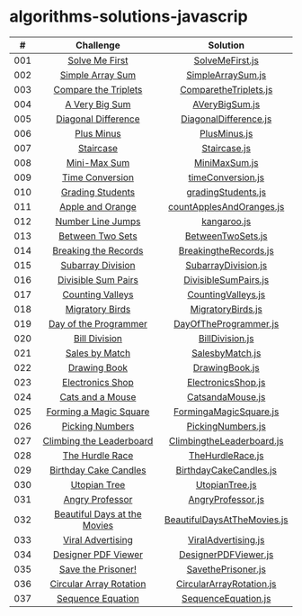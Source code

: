 # algorithms-solutions-javascrip
|  #   |                                                      Challenge                                                                          |                                     Solution                                           |
| :-:  | :------------------------------------------------------------------------------------------------------------------------------------:  | :------------------------------------------------------------------------------------: |
| 001  |    [Solve Me First](https://www.hackerrank.com/challenges/solve-me-first/problem?isFullScreen=true)                                     |       [SolveMeFirst.js](./algorithms-solutions/SolveMeFirst.js)                        |
| 002  |    [Simple Array Sum](https://www.hackerrank.com/challenges/simple-array-sum/problem?isFullScreen=true)                                 |       [SimpleArraySum.js](./algorithms-solutions/SimpleArraySum.js)                    |
| 003  |    [Compare the Triplets](https://www.hackerrank.com/challenges/compare-the-triplets/problem?isFullScreen=true)                         |       [ComparetheTriplets.js](./algorithms-solutions/ComparetheTriplets.js)            |
| 004  |    [A Very Big Sum](https://www.hackerrank.com/challenges/a-very-big-sum/problem?isFullScreen=true)                                     |       [AVeryBigSum.js](./algorithms-solutions/AVeryBigSum.js)                          |
| 005  |    [Diagonal Difference](https://www.hackerrank.com/challenges/diagonal-difference/problem?isFullScreen=true)                           |       [DiagonalDifference.js](./algorithms-solutions/DiagonalDifference.js)            |
| 006  |    [Plus Minus](https://www.hackerrank.com/challenges/plus-minus/problem?isFullScreen=true)                                             |       [PlusMinus.js](./algorithms-solutions/PlusMinus.js)                              |
| 007  |    [Staircase](https://www.hackerrank.com/challenges/staircase/problem?isFullScreen=true)                                               |       [Staircase.js](./algorithms-solutions/Staircase.js)                              |
| 008  |    [Mini-Max Sum](https://www.hackerrank.com/challenges/mini-max-sum/problem?isFullScreen=true)                                         |       [MiniMaxSum.js](./algorithms-solutions/MiniMaxSum.js)                            |
| 009  |    [Time Conversion](https://www.hackerrank.com/challenges/time-conversion/problem?isFullScreen=true)                                   |       [timeConversion.js](./algorithms-solutions/timeConversion.js)                    |
| 010  |    [Grading Students](https://www.hackerrank.com/challenges/grading/problem?isFullScreen=true)                                          |       [gradingStudents.js](./algorithms-solutions/gradingStudents.js)                  |
| 011  |    [Apple and Orange](https://www.hackerrank.com/challenges/apple-and-orange/problem?isFullScreen=true)                                 |       [countApplesAndOranges.js](./algorithms-solutions/countApplesAndOranges.js)      |
| 012  |    [Number Line Jumps](https://www.hackerrank.com/challenges/kangaroo/problem?isFullScreen=true)                                        |       [kangaroo.js](./algorithms-solutions/kangaroo.js)                                |
| 013  |    [Between Two Sets](https://www.hackerrank.com/challenges/between-two-sets/problem?isFullScreen=true)                                 |       [BetweenTwoSets.js](./algorithms-solutions/BetweenTwoSets.js)                    |
| 014  |    [Breaking the Records](https://www.hackerrank.com/challenges/breaking-best-and-worst-records/problem?isFullScreen=true)              |       [BreakingtheRecords.js](./algorithms-solutions/BreakingtheRecords.js)            |
| 015  |    [Subarray Division](https://www.hackerrank.com/challenges/the-birthday-bar/problem?isFullScreen=true)                                |       [SubarrayDivision.js](./algorithms-solutions/SubarrayDivision.js)                |
| 016  |    [Divisible Sum Pairs](https://www.hackerrank.com/challenges/divisible-sum-pairs/problem?isFullScreen=true)                           |       [DivisibleSumPairs.js](./algorithms-solutions/DivisibleSumPairs.js)              |
| 017  |    [Counting Valleys](https://www.hackerrank.com/challenges/counting-valleys/problem?isFullScreen=true)                                 |       [CountingValleys.js](./algorithms-solutions/CountingValleys.js)                  |
| 018  |    [Migratory Birds](https://www.hackerrank.com/challenges/migratory-birds/problem?isFullScreen=true)                                   |       [MigratoryBirds.js](./algorithms-solutions/MigratoryBirds.js)                    |
| 019  |    [Day of the Programmer](https://www.hackerrank.com/challenges/day-of-the-programmer/problem?isFullScreen=true)                       |       [DayOfTheProgrammer.js](./algorithms-solutions/DayOfTheProgrammer.js)            |
| 020  |    [Bill Division](https://www.hackerrank.com/challenges/bon-appetit/problem?isFullScreen=true)                                         |       [BillDivision.js](./algorithms-solutions/BillDivision.js)                        |
| 021  |    [Sales by Match](https://www.hackerrank.com/challenges/sock-merchant/problem?isFullScreen=true)                                      |       [SalesbyMatch.js](./algorithms-solutions/SalesbyMatch.js)                        |
| 022  |    [Drawing Book](https://www.hackerrank.com/challenges/drawing-book/problem?isFullScreen=true)                                         |       [DrawingBook.js](./algorithms-solutions/DrawingBook.js)                          |
| 023  |    [Electronics Shop](https://www.hackerrank.com/challenges/electronics-shop/problem?isFullScreen=true)                                 |       [ElectronicsShop.js](./algorithms-solutions/ElectronicsShop.js)                  |
| 024  |    [Cats and a Mouse](https://www.hackerrank.com/challenges/cats-and-a-mouse/problem?isFullScreen=true)                                 |       [CatsandaMouse.js](./algorithms-solutions/CatsandaMouse.js)                      |
| 025  |    [Forming a Magic Square](https://www.hackerrank.com/challenges/magic-square-forming/problem?isFullScreen=true)                       |       [FormingaMagicSquare.js](./algorithms-solutions/FormingaMagicSquare.js)          |
| 026  |    [Picking Numbers](https://www.hackerrank.com/challenges/picking-numbers/problem?isFullScreen=true)                                   |       [PickingNumbers.js](./algorithms-solutions/PickingNumbers.js)                    |
| 027  |    [Climbing the Leaderboard](https://www.hackerrank.com/challenges/climbing-the-leaderboard/problem?isFullScreen=true)                 |       [ClimbingtheLeaderboard.js](./algorithms-solutions/ClimbingtheLeaderboard.js)    |
| 028  |    [The Hurdle Race](https://www.hackerrank.com/challenges/the-hurdle-race/problem?isFullScreen=true)                                   |       [TheHurdleRace.js](./algorithms-solutions/TheHurdleRace.js)                      |
| 029  |    [Birthday Cake Candles](https://www.hackerrank.com/challenges/birthday-cake-candles/problem?isFullScreen=true)                       |       [BirthdayCakeCandles.js](./algorithms-solutions/BirthdayCakeCandles.js)          |
| 030  |    [Utopian Tree](https://www.hackerrank.com/challenges/utopian-tree/problem?isFullScreen=true)                                         |       [UtopianTree.js](./algorithms-solutions/UtopianTree.js)                          |
| 031  |    [Angry Professor](https://www.hackerrank.com/challenges/angry-professor/problem?isFullScreen=true&h_r=next-challenge&h_v=zen)        |       [AngryProfessor.js](./algorithms-solutions/AngryProfessor.js)                    |
| 032  |    [Beautiful Days at the Movies](https://www.hackerrank.com/challenges/beautiful-days-at-the-movies/problem?isFullScreen=true)         |       [BeautifulDaysAtTheMovies.js](./algorithms-solutions/BeautifulDaysAtTheMovies.js)|
| 033  |    [Viral Advertising](https://www.hackerrank.com/challenges/strange-advertising/problem?isFullScreen=true)                             |       [ViralAdvertising.js](./algorithms-solutions/ViralAdvertising.js)                |
| 034  |    [Designer PDF Viewer](https://www.hackerrank.com/challenges/designer-pdf-viewer/problem?isFullScreen=true)                           |       [DesignerPDFViewer.js](./algorithms-solutions/DesignerPDFViewer.js)              |
| 035  |    [Save the Prisoner!](https://www.hackerrank.com/challenges/save-the-prisoner/problem?isFullScreen=true)                              |       [SavethePrisoner.js](./algorithms-solutions/SavethePrisoner.js)                  |
| 036  |    [Circular Array Rotation](https://www.hackerrank.com/challenges/circular-array-rotation/problem?isFullScreen=true)                   |       [CircularArrayRotation.js](./algorithms-solutions/CircularArrayRotation.js)      |
| 037  |    [Sequence Equation](https://www.hackerrank.com/challenges/permutation-equation/problem?isFullScreen=true)                            |       [SequenceEquation.js](./algorithms-solutions/SequenceEquation.js)                |



